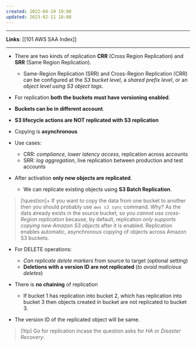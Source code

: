 ```yaml
---
created: 2022-04-19 19:08
updated: 2023-02-11 18:08
---
```

---
**Links**: [[101 AWS SAA Index]]

---

- There are two kinds of replication **CRR** (Cross Region Replication) and **SRR** (Same Region Replication).
	- Same-Region Replication (SRR) and Cross-Region Replication (CRR) can be configured at the *S3 bucket level*, a *shared prefix level*, or an *object level using S3 object tags*.
- For replication **both the buckets must have versioning enabled**.
- **Buckets can be in different account**.
- **S3 lifecycle actions are NOT replicated with S3 replication**
- Copying is **asynchronous**
- Use cases: 
	- CRR: *compliance*, *lower latency access*, replication across accounts
	- SRR: *log aggregation*, live replication between production and test accounts

- After activation **only new objects are replicated**. 
	- We can replicate existing objects using **S3 Batch Replication**.

> [!question]+ If you want to copy the data from one bucket to another then you should probably use `aws s3 sync` command. Why?
> As the data already exists in the source bucket, so you *cannot use cross-Region replication* because, by default, replication *only supports copying new Amazon S3 objects* after it is enabled. Replication enables automatic, asynchronous copying of objects across Amazon S3 buckets. 

- For DELETE operations:
	- *Can replicate delete markers* from source to target (optional setting)
	- **Deletions with a version ID are not replicated** (*to avoid malicious deletes*)

- There is **no chaining** of replication
	- If bucket 1 has replication into bucket 2, which has replication into bucket 3 then objects created in bucket are not replicated to bucket 3.

- The version ID of the replicated object will be same.

> [!tip] Go for replication incase the question asks for *HA* or *Disaster Recovery*.
